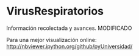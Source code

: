 # VirusRespiratorios
Información recolectada y avances. MODIFICADO

Para una mejor visualización online:
http://nbviewer.ipython.org/github/pyUniversidad/
  
